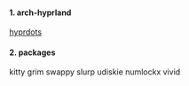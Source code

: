 #### 1. arch-hyprland

[hyprdots](https://github.com/prasanthrangan/hyprdots)

#### 2. packages

kitty
grim
swappy
slurp
udiskie
numlockx
vivid

